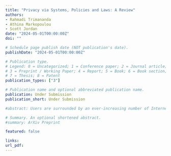 ```yaml
---
title: "Privacy via Systems, Policies and Laws: A Review"
authors:
- Rahmadi Trimananda
- Athina Markopoulou
- Scott Jordan
date: "2024-05-01T00:00:00Z"
doi: ""

# Schedule page publish date (NOT publication's date).
publishDate: "2024-05-01T00:00:00Z"

# Publication type.
# Legend: 0 = Uncategorized; 1 = Conference paper; 2 = Journal article;
# 3 = Preprint / Working Paper; 4 = Report; 5 = Book; 6 = Book section;
# 7 = Thesis; 8 = Patent
publication_types: ["3"]

# Publication name and optional abbreviated publication name.
publication: Under Submission
publication_short: Under Submission

#abstract: Users are surrounded by an ever-increasing number of Internet of Things (IoT) devices in households and public spaces. Yet, the users have no way of knowing what, or if anything, is being collected and/or shared by such IoT devices. These IoT devices present an increased level of privacy risk for consumers since they usually have a multitude of sensors collecting data from the space they are deployed in. Furthermore, the companies use vague language when they disclose their data collection practices. In this paper, we build a system that allows users to (i) visualize how/if they are tracked by IoT devices in an instrumented space and (ii) take action to limit that tracking. More specifically, first, we build a system to collect and analyze all network traffic going from and to an IoT device. The data collection system determines the fully qualified domain names contacted and classifies such domains as non-trackers or trackers. Second, we develop an interactive Mixed Reality (MR) IoT traffic visualization mobile application and a web application. Both applications provide the users with convenient user interfaces that display the network traffic collected in a comprehensible layout, and with a method to block/unblock any of the trackers detected. The MR application overlays a simplified version of the collected traffic data in the real world, whereas the web application provides a more granular representation of this data. The developed system enhances users' awareness of the privacy risks associated with IoT devices and enables them to make informed decisions about blocking specific domains based on their privacy preferences.

# Summary. An optional shortened abstract.
#summary: ArXiv Preprint

featured: false

links:
url_pdf: 
---
```

